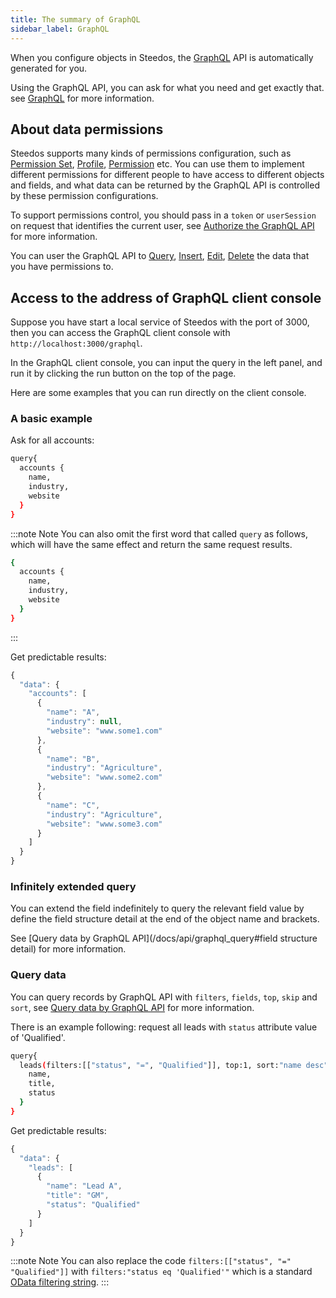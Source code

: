 ```yaml
---
title: The summary of GraphQL
sidebar_label: GraphQL
---
```


When you configure objects in Steedos, the [GraphQL](https://graphql.org/) API is automatically generated for you.

Using the GraphQL API, you can ask for what you need and get exactly that. see [GraphQL](https://graphql.org/) for more information.

## About data permissions

Steedos supports many kinds of permissions configuration, such as [Permission Set](/docs/metadata/permission_set), [Profile](/docs/metadata/profile), [Permission](/docs/metadata/object/permission) etc. You can use them to implement different permissions for different people to have access to different objects and fields, and what data can be returned by the GraphQL API is controlled by these permission configurations.

To support permissions control, you should pass in a `token` or `userSession` on request that identifies the current user, see [Authorize the GraphQL API](/docs/api/graphql_auth) for more information.

You can user the GraphQL API to [Query](/docs/api/graphql_query), [Insert](/docs/api/graphql_add), [Edit](/docs/api/graphql_edit), [Delete](/docs/api/graphql_delete) the data that you have permissions to.

## Access to the address of GraphQL client console

Suppose you have start a local service of Steedos with the port of 3000, then you can access the GraphQL client console with `http://localhost:3000/graphql`.

In the GraphQL client console, you can input the query in the left panel, and run it by clicking the run button on the top of the page.

Here are some examples that you can run directly on the client console.

### A basic example

Ask for all accounts:

```sh
query{
  accounts {
    name,
    industry,
    website
  }
}
```

:::note Note
You can also omit the first word that called `query` as follows, which will have the same effect and return the same request results.

```sh
{
  accounts {
    name,
    industry,
    website
  }
}
```

:::

Get predictable results:

```js
{
  "data": {
    "accounts": [
      {
        "name": "A",
        "industry": null,
        "website": "www.some1.com"
      },
      {
        "name": "B",
        "industry": "Agriculture",
        "website": "www.some2.com"
      },
      {
        "name": "C",
        "industry": "Agriculture",
        "website": "www.some3.com"
      }
    ]
  }
}
```

### Infinitely extended query

You can extend the field indefinitely to query the relevant field value by define the field structure detail at the end of the object name and brackets.

See [Query data by GraphQL API](/docs/api/graphql_query#field structure detail) for more information.

### Query data

You can query records by GraphQL API with `filters`, `fields`, `top`, `skip` and `sort`, see [Query data by GraphQL API](/docs/api/graphql_query) for more information.

There is an example following: request all leads with `status` attribute value of 'Qualified'.

```sh
query{
  leads(filters:[["status", "=", "Qualified"]], top:1, sort:"name desc"){
    name,
    title,
    status
  }
}
```

Get predictable results:

```js
{
  "data": {
    "leads": [
      {
        "name": "Lead A",
        "title": "GM",
        "status": "Qualified"
      }
    ]
  }
}
```

:::note Note
You can also replace the code `filters:[["status", "=" "Qualified"]]` with `filters:"status eq 'Qualified'"` which is a standard [OData filtering string](https://docs.oasis-open.org/odata/odata/v4.01/os/part1-protocol/odata-v4.01-os-part1-protocol.html#sec_SystemQueryOptionfilter).
:::
